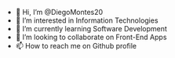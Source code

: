 - 👋 Hi, I’m @DiegoMontes20
- 👀 I’m interested in Information Technologies
- 🌱 I’m currently learning Software Development
- 💞️ I’m looking to collaborate on Front-End Apps
- 📫 How to reach me on Github profile
